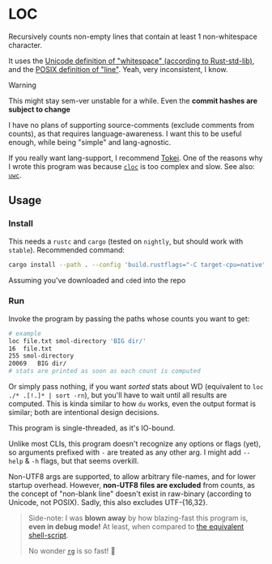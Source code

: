 # LOC
Recursively counts non-empty lines that contain at least 1 non-whitespace character.

It uses the [Unicode definition of "whitespace" (according to Rust-std-lib)](https://doc.rust-lang.org/std/primitive.char.html#method.is_whitespace), and the [POSIX definition of "line"](https://pubs.opengroup.org/onlinepubs/9799919799/basedefs/V1_chap03.html#tag_03_185). Yeah, very inconsistent, I know.

> [!WARNING]
> This might stay sem-ver unstable for a while. Even the **commit hashes are subject to change**

I have no plans of supporting source-comments (exclude comments from counts), as that requires language-awareness. I want this to be useful enough, while being "simple" and lang-agnostic.

If you really want lang-support, I recommend [Tokei](https://github.com/XAMPPRocky/tokei). One of the reasons why I wrote this program was because [`cloc`](https://github.com/AlDanial/cloc) is too complex and slow. See also: [`uwc`](https://github.com/dead10ck/uwc).

## Usage

### Install
This needs a `rustc` and `cargo` (tested on `nightly`, but should work with `stable`). Recommended command:
```sh
cargo install --path . --config 'build.rustflags="-C target-cpu=native"'
```
Assuming you've downloaded and `cd`ed into the repo

### Run
Invoke the program by passing the paths whose counts you want to get:
```sh
# example
loc file.txt smol-directory 'BIG dir/'
16	file.txt
255	smol-directory
20069	BIG dir/
# stats are printed as soon as each count is computed
```
Or simply pass nothing, if you want _sorted_ stats about WD (equivalent to `loc ./* .[!.]* | sort -rn`), but you'll have to wait until all results are computed. This is kinda similar to how `du` works, even the output format is similar; both are intentional design decisions.

This program is single-threaded, as it's IO-bound.

Unlike most CLIs, this program doesn't recognize any options or flags (yet), so arguments prefixed with `-` are treated as any other arg. I might add `--help` & `-h` flags, but that seems overkill.

Non-UTF8 args are supported, to allow arbitrary file-names, and for lower startup overhead. However, **non-UTF8 files are excluded** from counts, as the concept of "non-blank line" doesn't exist in raw-binary (according to Unicode, not POSIX). Sadly, this also excludes UTF-{16,32}.

> Side-note: I was **blown away** by how blazing-fast this program is, **even in debug mode!**
> At least, when compared to [the equivalent shell-script](loc.sh).
>
> No wonder [`rg`](https://github.com/BurntSushi/ripgrep) is so fast! 🚀
